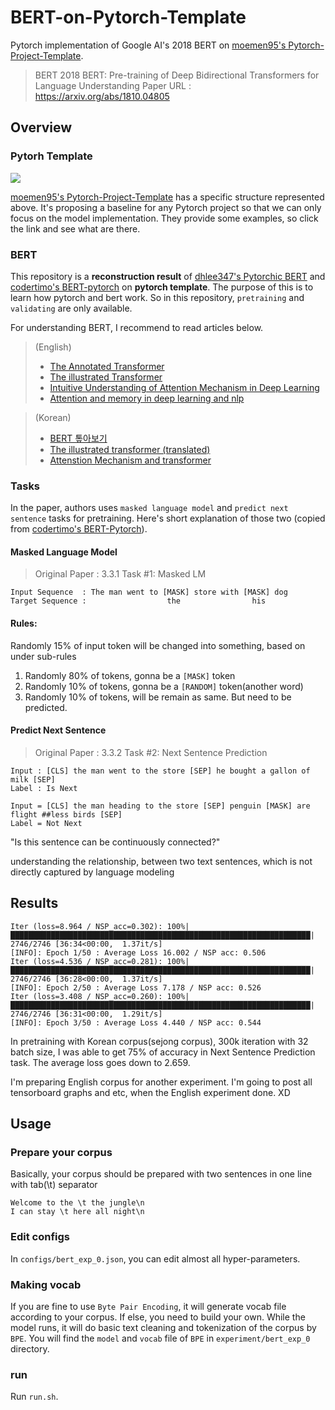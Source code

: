 # BERT-on-Pytorch-Template

Pytorch implementation of Google AI's 2018 BERT on [moemen95's Pytorch-Project-Template](https://github.com/moemen95/Pytorch-Project-Template).

> BERT 2018 BERT: Pre-training of Deep Bidirectional Transformers for Language Understanding
> Paper URL : https://arxiv.org/abs/1810.04805


## Overview

### Pytorh Template

![](https://github.com/moemen95/Pytorch-Project-Template/raw/master/utils/assets/class_diagram.png)

[moemen95's Pytorch-Project-Template](https://github.com/moemen95/Pytorch-Project-Template) has a specific structure represented above. It's proposing a baseline for any Pytorch project so that we can only focus on the model implementation. They provide some examples, so click the link and see what are there.

### BERT

This repository is a **reconstruction result** of [dhlee347's Pytorchic BERT](https://github.com/dhlee347/pytorchic-bert) and [codertimo's BERT-pytorch](https://github.com/codertimo/BERT-pytorch) on **pytorch template**. The purpose of this is to learn how pytorch and bert work. So in this repository, `pretraining` and `validating` are only available. 

For understanding BERT, I recommend to read articles below.

> (English)
> * [The Annotated Transformer](http://nlp.seas.harvard.edu/2018/04/03/attention.html)
> * [The illustrated Transformer](http://jalammar.github.io/illustrated-transformer/)
> * [Intuitive Understanding of Attention Mechanism in Deep Learning](https://towardsdatascience.com/intuitive-understanding-of-attention-mechanism-in-deep-learning-6c9482aecf4f)
> * [Attention and memory in deep learning and nlp](http://www.wildml.com/2016/01/attention-and-memory-in-deep-learning-and-nlp/)

> (Korean)
> * [BERT 톺아보기](http://docs.likejazz.com/bert/#input-embeddings)
> * [The illustrated transformer (translated)](https://nlpinkorean.github.io/illustrated-transformer/)
> * [Attenstion Mechanism and transformer](https://medium.com/platfarm/%EC%96%B4%ED%85%90%EC%85%98-%EB%A9%94%EC%BB%A4%EB%8B%88%EC%A6%98%EA%B3%BC-transfomer-self-attention-842498fd3225)


### Tasks

In the paper, authors uses `masked language model` and `predict next sentence` tasks for pretraining. Here's short explanation of those two (copied from [codertimo's BERT-Pytorch](https://github.com/codertimo/BERT-pytorch)).

#### Masked Language Model 

> Original Paper : 3.3.1 Task #1: Masked LM 

```
Input Sequence  : The man went to [MASK] store with [MASK] dog
Target Sequence :                  the                his
```

#### Rules:
Randomly 15% of input token will be changed into something, based on under sub-rules

1. Randomly 80% of tokens, gonna be a `[MASK]` token
2. Randomly 10% of tokens, gonna be a `[RANDOM]` token(another word)
3. Randomly 10% of tokens, will be remain as same. But need to be predicted.

#### Predict Next Sentence

> Original Paper : 3.3.2 Task #2: Next Sentence Prediction

```
Input : [CLS] the man went to the store [SEP] he bought a gallon of milk [SEP]
Label : Is Next

Input = [CLS] the man heading to the store [SEP] penguin [MASK] are flight ##less birds [SEP]
Label = Not Next
```

"Is this sentence can be continuously connected?"

understanding the relationship, between two text sentences, which is not directly captured by language modeling


## Results

```
Iter (loss=8.964 / NSP_acc=0.302): 100%|███████████████████████████████████████████████████████████████████| 2746/2746 [36:34<00:00,  1.37it/s]
[INFO]: Epoch 1/50 : Average Loss 16.002 / NSP acc: 0.506
Iter (loss=4.536 / NSP_acc=0.281): 100%|███████████████████████████████████████████████████████████████████| 2746/2746 [36:28<00:00,  1.37it/s]
[INFO]: Epoch 2/50 : Average Loss 7.178 / NSP acc: 0.526
Iter (loss=3.408 / NSP_acc=0.260): 100%|███████████████████████████████████████████████████████████████████| 2746/2746 [36:31<00:00,  1.29it/s]
[INFO]: Epoch 3/50 : Average Loss 4.440 / NSP acc: 0.544
```

In pretraining with Korean corpus(sejong corpus), 300k iteration with 32 batch size, I was able to get 75% of accuracy in Next Sentence Prediction task.
The average loss goes down to 2.659.

I'm preparing English corpus for another experiment. I'm going to post all tensorboard graphs and etc, when the English experiment done. XD

## Usage

### Prepare your corpus

Basically, your corpus should be prepared with two sentences in one line with tab(\t) separator
```
Welcome to the \t the jungle\n
I can stay \t here all night\n
```

### Edit configs

In `configs/bert_exp_0.json`, you can edit almost all hyper-parameters.

### Making vocab

If you are fine to use `Byte Pair Encoding`, it will generate vocab file according to your corpus. If else, you need to build your own. While the model runs, it will do basic text cleaning and tokenization of the corpus by `BPE`. You will find the `model` and `vocab` file of `BPE` in `experiment/bert_exp_0` directory.

### run

Run `run.sh`.



